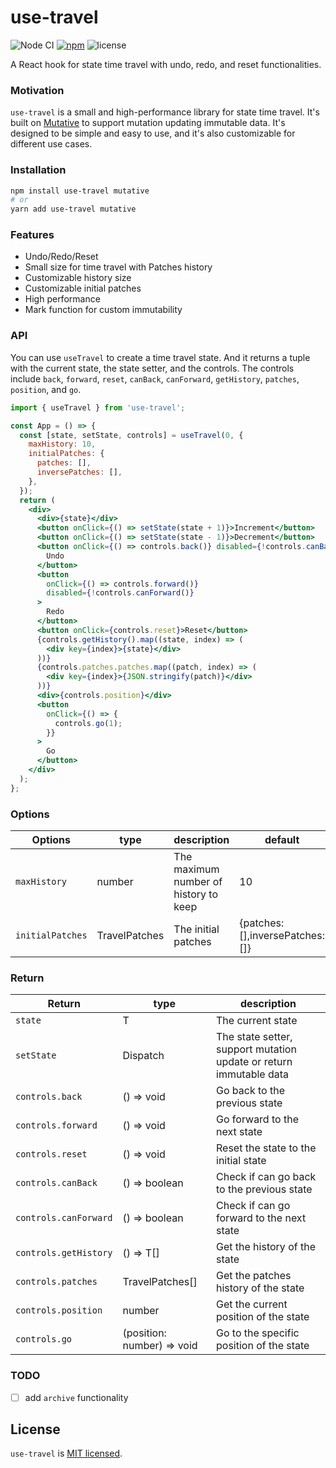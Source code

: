 # use-travel

![Node CI](https://github.com/unadlib/use-travel/workflows/Node%20CI/badge.svg)
[![npm](https://img.shields.io/npm/v/use-travel.svg)](https://www.npmjs.com/package/use-travel)
![license](https://img.shields.io/npm/l/use-travel)

A React hook for state time travel with undo, redo, and reset functionalities.

### Motivation

`use-travel` is a small and high-performance library for state time travel. It's built on [Mutative](https://github.com/unadlib/mutative) to support mutation updating immutable data. It's designed to be simple and easy to use, and it's also customizable for different use cases.

### Installation

```bash
npm install use-travel mutative
# or
yarn add use-travel mutative
```

### Features

- Undo/Redo/Reset
- Small size for time travel with Patches history
- Customizable history size
- Customizable initial patches
- High performance
- Mark function for custom immutability

### API

You can use `useTravel` to create a time travel state. And it returns a tuple with the current state, the state setter, and the controls. The controls include `back`, `forward`, `reset`, `canBack`, `canForward`, `getHistory`, `patches`, `position`, and `go`.

```jsx
import { useTravel } from 'use-travel';

const App = () => {
  const [state, setState, controls] = useTravel(0, {
    maxHistory: 10,
    initialPatches: {
      patches: [],
      inversePatches: [],
    },
  });
  return (
    <div>
      <div>{state}</div>
      <button onClick={() => setState(state + 1)}>Increment</button>
      <button onClick={() => setState(state - 1)}>Decrement</button>
      <button onClick={() => controls.back()} disabled={!controls.canBack()}>
        Undo
      </button>
      <button
        onClick={() => controls.forward()}
        disabled={!controls.canForward()}
      >
        Redo
      </button>
      <button onClick={controls.reset}>Reset</button>
      {controls.getHistory().map((state, index) => (
        <div key={index}>{state}</div>
      ))}
      {controls.patches.patches.map((patch, index) => (
        <div key={index}>{JSON.stringify(patch)}</div>
      ))}
      <div>{controls.position}</div>
      <button
        onClick={() => {
          controls.go(1);
        }}
      >
        Go
      </button>
    </div>
  );
};
```

### Options

| Options          | type          | description                           | default                          |
| ---------------- | ------------- | ------------------------------------- | -------------------------------- |
| `maxHistory`     | number        | The maximum number of history to keep | 10                               |
| `initialPatches` | TravelPatches | The initial patches                   | {patches: [],inversePatches: []} |

### Return

| Return                | type                       | description                                                        |
| --------------------- | -------------------------- | ------------------------------------------------------------------ |
| `state`               | T                          | The current state                                                  |
| `setState`            | Dispatch<T>                | The state setter, support mutation update or return immutable data |
| `controls.back`       | () => void                 | Go back to the previous state                                      |
| `controls.forward`    | () => void                 | Go forward to the next state                                       |
| `controls.reset`      | () => void                 | Reset the state to the initial state                               |
| `controls.canBack`    | () => boolean              | Check if can go back to the previous state                         |
| `controls.canForward` | () => boolean              | Check if can go forward to the next state                          |
| `controls.getHistory` | () => T[]                  | Get the history of the state                                       |
| `controls.patches`    | TravelPatches[]            | Get the patches history of the state                               |
| `controls.position`   | number                     | Get the current position of the state                              |
| `controls.go`         | (position: number) => void | Go to the specific position of the state                           |

### TODO

- [ ] add `archive` functionality

## License

`use-travel` is [MIT licensed](https://github.com/unadlib/use-travel/blob/main/LICENSE).

